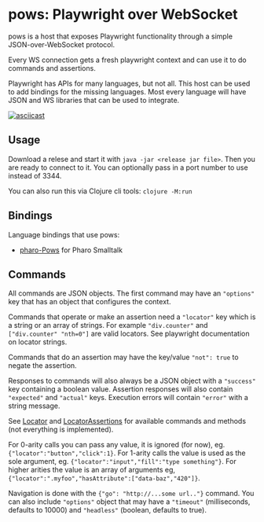 # pows: Playwright over WebSocket

pows is a host that exposes Playwright functionality through a
simple JSON-over-WebSocket protocol.

Every WS connection gets a fresh playwright context and can use
it to do commands and assertions.

Playwright has APIs for many languages, but not all. This host can be used
to add bindings for the missing languages. Most every language will have
JSON and WS libraries that can be used to integrate.

[![asciicast](https://asciinema.org/a/630656.svg)](https://asciinema.org/a/630656)

## Usage

Download a relese and start it with `java -jar <release jar file>`.
Then you are ready to connect to it. You can optionally pass in a port number to use instead of 3344.

You can also run this via Clojure cli tools: `clojure -M:run`

## Bindings

Language bindings that use pows:
- [pharo-Pows](https://github.com/tatut/pharo-Pows) for Pharo Smalltalk


## Commands

All commands are JSON objects. The first command may have an `"options"` key
that has an object that configures the context.

Commands that operate or make an assertion need a `"locator"` key which
is a string or an array of strings. For example `"div.counter"` and
`["div.counter" "nth=0"]` are valid locators. See playwright documentation
on locator strings.

Commands that do an assertion may have the key/value `"not": true` to negate
the assertion.

Responses to commands will also always be a JSON object with a `"success"` key
containing a boolean value. Assertion responses will also contain `"expected"` and
`"actual"` keys. Execution errors will contain `"error"` with a string message.

See [Locator](https://playwright.dev/java/docs/api/class-locator) and [LocatorAssertions](https://playwright.dev/java/docs/api/class-locatorassertions)
for available commands and methods (not everything is implemented).

For 0-arity calls you can pass any value, it is ignored (for now), eg. `{"locator":"button","click":1}`.
For 1-arity calls the value is used as the sole argument, eg. `{"locator":"input","fill":"type something"}`.
For higher arities the value is an array of arguments eg, `{"locator":".myfoo","hasAttribute":["data-baz","420"]}`.

Navigation is done with the `{"go": "http://...some url.."}` command. You can also
include `"options"` object that may have a `"timeout"` (milliseconds, defaults to 10000)
and `"headless"` (boolean, defaults to true).
